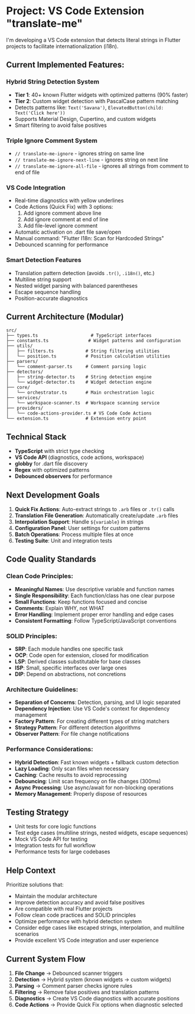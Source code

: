 # Project: VS Code Extension "translate-me"

I'm developing a VS Code extension that detects literal strings in Flutter projects to facilitate internationalization (i18n).

## Current Implemented Features:

### Hybrid String Detection System
* **Tier 1**: 40+ known Flutter widgets with optimized patterns (90% faster)
* **Tier 2**: Custom widget detection with PascalCase pattern matching
* Detects patterns like: `Text('Savana')`, `ElevatedButton(child: Text('Click here'))`
* Supports Material Design, Cupertino, and custom widgets
* Smart filtering to avoid false positives

### Triple Ignore Comment System
* `// translate-me-ignore` - ignores string on same line
* `// translate-me-ignore-next-line` - ignores string on next line  
* `// translate-me-ignore-all-file` - ignores all strings from comment to end of file

### VS Code Integration
* Real-time diagnostics with yellow underlines
* Code Actions (Quick Fix) with 3 options:
  1. Add ignore comment above line
  2. Add ignore comment at end of line
  3. Add file-level ignore comment
* Automatic activation on .dart file save/open
* Manual command: "Flutter I18n: Scan for Hardcoded Strings"
* Debounced scanning for performance

### Smart Detection Features
* Translation pattern detection (avoids `.tr()`, `.i18n()`, etc.)
* Multiline string support
* Nested widget parsing with balanced parentheses
* Escape sequence handling
* Position-accurate diagnostics

## Current Architecture (Modular)

```
src/
├── types.ts                    # TypeScript interfaces
├── constants.ts               # Widget patterns and configuration
├── utils/
│   ├── filters.ts            # String filtering utilities
│   └── position.ts           # Position calculation utilities
├── parsers/
│   └── comment-parser.ts     # Comment parsing logic
├── detectors/
│   ├── string-detector.ts    # String detection engine
│   └── widget-detector.ts    # Widget detection engine
├── core/
│   └── orchestrator.ts       # Main orchestration logic
├── services/
│   └── workspace-scanner.ts  # Workspace scanning service
├── providers/
│   └── code-actions-provider.ts # VS Code Code Actions
└── extension.ts              # Extension entry point
```

## Technical Stack
* **TypeScript** with strict type checking
* **VS Code API** (diagnostics, code actions, workspace)
* **globby** for .dart file discovery
* **Regex** with optimized patterns
* **Debounced observers** for performance

## Next Development Goals
1. **Quick Fix Actions**: Auto-extract strings to `.arb` files or `.tr()` calls
2. **Translation File Generation**: Automatically create/update `.arb` files
3. **Interpolation Support**: Handle `${variable}` in strings
4. **Configuration Panel**: User settings for custom patterns
5. **Batch Operations**: Process multiple files at once
6. **Testing Suite**: Unit and integration tests

## Code Quality Standards

### Clean Code Principles:
* **Meaningful Names**: Use descriptive variable and function names
* **Single Responsibility**: Each function/class has one clear purpose
* **Small Functions**: Keep functions focused and concise
* **Comments**: Explain WHY, not WHAT
* **Error Handling**: Implement proper error handling and edge cases
* **Consistent Formatting**: Follow TypeScript/JavaScript conventions

### SOLID Principles:
* **SRP**: Each module handles one specific task
* **OCP**: Code open for extension, closed for modification
* **LSP**: Derived classes substitutable for base classes
* **ISP**: Small, specific interfaces over large ones
* **DIP**: Depend on abstractions, not concretions

### Architecture Guidelines:
* **Separation of Concerns**: Detection, parsing, and UI logic separated
* **Dependency Injection**: Use VS Code's context for dependency management
* **Factory Pattern**: For creating different types of string matchers
* **Strategy Pattern**: For different detection algorithms
* **Observer Pattern**: For file change notifications

### Performance Considerations:
* **Hybrid Detection**: Fast known widgets + fallback custom detection
* **Lazy Loading**: Only scan files when necessary
* **Caching**: Cache results to avoid reprocessing
* **Debouncing**: Limit scan frequency on file changes (300ms)
* **Async Processing**: Use async/await for non-blocking operations
* **Memory Management**: Properly dispose of resources

## Testing Strategy
* Unit tests for core logic functions
* Test edge cases (multiline strings, nested widgets, escape sequences)
* Mock VS Code API for testing
* Integration tests for full workflow
* Performance tests for large codebases

## Help Context
Prioritize solutions that:
- Maintain the modular architecture
- Improve detection accuracy and avoid false positives
- Are compatible with real Flutter projects
- Follow clean code practices and SOLID principles
- Optimize performance with hybrid detection system
- Consider edge cases like escaped strings, interpolation, and multiline scenarios
- Provide excellent VS Code integration and user experience

## Current System Flow
1. **File Change** → Debounced scanner triggers
2. **Detection** → Hybrid system (known widgets → custom widgets)
3. **Parsing** → Comment parser checks ignore rules
4. **Filtering** → Remove false positives and translation patterns
5. **Diagnostics** → Create VS Code diagnostics with accurate positions
6. **Code Actions** → Provide Quick Fix options when diagnostic selected 